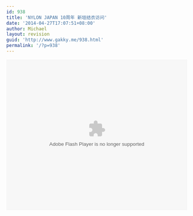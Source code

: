 ```yaml
---
id: 938
title: 'NYLON JAPAN 10周年 新垣结衣访问'
date: '2014-04-27T17:07:51+08:00'
author: Michael
layout: revision
guid: 'http://www.gakky.me/938.html'
permalink: '/?p=938'
---
```


<embed allowfullscreen="allowfullscreen" allowscriptaccess="always" height="400" src="http://www.tudou.com/v/OppZKjXzjdA/&bid=05&rpid=51229674&resourceId=51229674_05_05_99/v.swf" type="application/x-shockwave-flash" width="480" wmode="opaque"></embed>